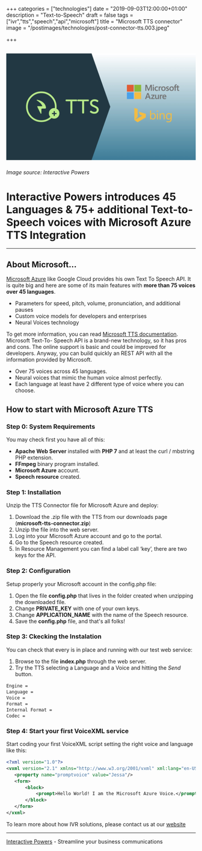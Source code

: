 +++
categories = ["technologies"]
date = "2019-09-03T12:00:00+01:00"
description = "Text-to-Speech"
draft = false
tags = ["ivr","tts","speech","api","microsoft"]
title = "Microsoft TTS connector"
image = "/postimages/technologies/post-connector-tts.003.jpeg"

+++

![Microsoft Azure TTS](/postimages/technologies/post-connector-tts.003.jpeg)
---------
###### Image source: Interactive Powers

#	Interactive Powers introduces 45 Languages & 75+ additional Text-to-Speech voices with Microsoft Azure TTS Integration
---

##	About Microsoft...

[Microsoft Azure](https://azure.microsoft.com/) like Google Cloud provides his own Text To Speech API. It is quite big and here are some of its main features with **more than 75 voices over 45 languages**.

* Parameters for speed, pitch, volume, pronunciation, and additional pauses
* Custom voice models for developers and enterprises
* Neural Voices technology

To get more information, you can read [Microsoft TTS documentation](https://azure.microsoft.com/en-us/services/cognitive-services/text-to-speech/). Microsoft Text-To- Speech API is a brand-new technology, so it has pros and cons. The online support is basic and could be improved for developers. Anyway, you can build quickly an REST API with all the information provided by Microsoft.

* Over 75 voices across 45 languages.
* Neural voices that mimic the human voice almost perfectly.
* Each language at least have 2 different type of voice where you can choose.

## How to start with Microsoft Azure TTS

###	Step 0: System Requirements

You may check first you have all of this:

* **Apache Web Server** installed with **PHP 7** and at least the curl / mbstring PHP extension.
* **FFmpeg** binary program installed.
* **Microsoft Azure** account.
* **Speech resource** created. 

###	Step 1: Installation

Unzip the TTS Connector file for Microsoft Azure and deploy:

1. Download the .zip file with the TTS from our downloads page (**microsoft-tts-connector.zip**)
2. Unzip the file into the web server.
3. Log into your Microsoft Azure account and go to the portal.
4. Go to the Speech resource created.
5. In Resource Management you can find a label call ‘key’, there are two keys for the API.

###	Step 2: Configuration

Setup properly your Microsoft account in the config.php file:

1. Open the file **config.php** that lives in the folder created when unzipping the downloaded file.
2. Change  **PRIVATE_KEY** with one of your own keys.
3. Change  **APPLICATION_NAME** with the name of the Speech resource.
5. Save the **config.php**  file, and that's all folks!

###	Step 3: Ckecking the Instalation

You can check that every is in place and running with our test web service:

1. Browse to the file **index.php** through the web server.
2. Try the TTS selecting a Language and a Voice and hitting the *Send* button.

~~~text
Engine =
Language = 
Voice =
Format =
Internal Format =
Codec =
~~~

###	Step 4: Start your first VoiceXML service

Start coding your first VoiceXML script setting the right voice and language like this:

~~~xml
<?xml version="1.0"?>
<vxml version="2.1" xmlns="http://www.w3.org/2001/vxml" xml:lang="en-US">
   <property name="promptvoice" value="Jessa"/>
   <form>
       <block>
           <prompt>Hello World! I am the Microsoft Azure Voice.</prompt>
       </block>
   </form>
</vxml>
~~~

To learn more about how IVR solutions, please contact us at our [website](https://www.ivrpowers.com/)

---
[Interactive Powers](http://www.ivrpowers.com/) - Streamline your business communications


